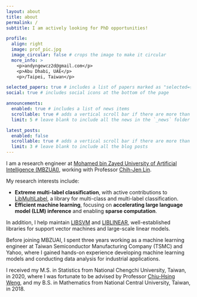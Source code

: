 ```yaml
---
layout: about
title: about
permalink: /
subtitle: I am actively looking for PhD opportunities!

profile:
  align: right
  image: prof_pic.jpg
  image_circular: false # crops the image to make it circular
  more_info: >
    <p>andyngewcz2d@gmail.com</p>
    <p>Abu Dhabi, UAE</p>
    <p>/Taipei, Taiwan</p>

selected_papers: true # includes a list of papers marked as "selected={true}"
social: true # includes social icons at the bottom of the page

announcements:
  enabled: true # includes a list of news items
  scrollable: true # adds a vertical scroll bar if there are more than 3 news items
  limit: 5 # leave blank to include all the news in the `_news` folder

latest_posts:
  enabled: false
  scrollable: true # adds a vertical scroll bar if there are more than 3 new posts items
  limit: 3 # leave blank to include all the blog posts
---
```


I am a research engineer at [Mohamed bin Zayed University of Artificial Intelligence (MBZUAI)](https://mbzuai.ac.ae/), working with Professor [Chih-Jen Lin](https://www.csie.ntu.edu.tw/~cjlin/).

My research interests include:
- **Extreme multi-label classification**, with active contributions to [LibMultiLabel](https://github.com/ntumlgroup/LibMultiLabel), a library for multi-class and multi-label classification.
- **Efficient machine learning**, focusing on **accelerating large language model (LLM) inference** and enabling **sparse computation**.

In addition, I help maintain [LIBSVM](https://www.csie.ntu.edu.tw/~cjlin/libsvm/) and [LIBLINEAR](https://www.csie.ntu.edu.tw/~cjlin/liblinear/), well-established libraries for support vector machines and large-scale linear models.

Before joining MBZUAI, I spent three years working as a machine learning engineer at Taiwan Semiconductor Manufacturing Company (TSMC) and Yahoo, where I gained hands-on experience developing machine learning models and conducting data analysis for industrial applications.

I received my M.S. in Statistics from National Chengchi University, Taiwan, in 2020, where I was fortunate to be advised by Professor [Chiu-Hsing Weng](https://chweng.video.nccu.edu.tw/), and my B.S. in Mathematics from National Central University, Taiwan, in 2018.

